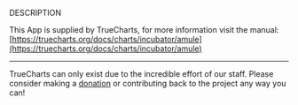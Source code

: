 DESCRIPTION


This App is supplied by TrueCharts, for more information visit the manual: [https://truecharts.org/docs/charts/incubator/amule](https://truecharts.org/docs/charts/incubator/amule)

---

TrueCharts can only exist due to the incredible effort of our staff.
Please consider making a [donation](https://truecharts.org/docs/about/sponsor) or contributing back to the project any way you can!
